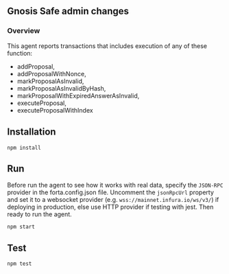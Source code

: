 ## Gnosis Safe admin changes

### Overview

This agent reports transactions that includes execution of any of these function: 
- addProposal, 
- addProposalWithNonce, 
- markProposalAsInvalid, 
- markProposalAsInvalidByHash, 
- markProposalWithExpiredAnswerAsInvalid, 
- executeProposal, 
- executeProposalWithIndex

## Installation

```
npm install
```

## Run

Before run the agent to see how it works with real data, specify the `JSON-RPC` provider in the forta.config.json file. Uncomment the `jsonRpcUrl` property and set it to a websocket provider (e.g. `wss://mainnet.infura.io/ws/v3/`) if deploying in production, else use HTTP provider if testing with jest. Then ready to run the agent.

```
npm start
```

## Test

```
npm test
```
